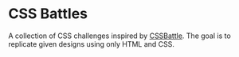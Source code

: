 # CSS Battles

A collection of CSS challenges inspired by [CSSBattle](https://cssbattle.dev/). The goal is to replicate given designs using only HTML and CSS.
